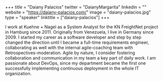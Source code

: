 +++
title = "Daiany Palacios"
twitter = "DaianyMargarita"
linkedin = ""
website = "https://daiany-palacios.com/"
image = "daiany-palacios.jpg"
type = "speaker"
linktitle = ["daiany-palacios"]
+++

I work at Kuehne + Nagel as a System Analyst for the KN FreightNet project in Hamburg since 2011. Originally from Venezuela, I live in Germany since 2009. I started my career as a software developer and step by step changed the direction until I became a full-time requirements engineer, collaborating as well with the internal agile-coaching team with Retrospectives-moderation. Agile by nature, I consider fostering collaboration and communication in my team a key part of daily work. I am passionate about DevOps, since my department became the first one successfully implementing continuous deployment in the whole IT organization.
